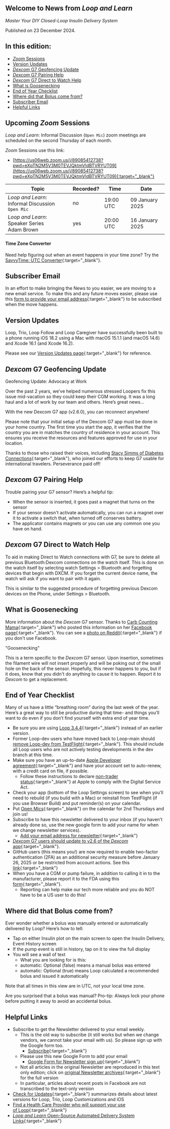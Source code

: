 ## Welcome to News from&nbsp;_<span translate="no">Loop and Learn</span>_

_Master Your DIY Closed-Loop Insulin Delivery System_

Published on 23 December 2024.

## In this edition:

* [*Zoom* Sessions](#upcoming-zoom-sessions)
* [Version Updates](#version-updates)
* [*Dexcom* G7 Geofencing Update](#dexcom-g7-geofencing-update)
* [*Dexcom* G7 Pairing Help](#dexcom-g7-pairing-help)
* [*Dexcom* G7 Direct to Watch Help](#dexcom-g7-direct-to-watch-help)
* [What is Goosenecking](#what-is-goosenecking)
* [End of Year Checklist](#end-of-year-checklist)
* [Where did that Bolus come from?](#where-did-that-bolus-come-from)
* [Subscriber Email](#subscriber-email)
* [Helpful Links](#helpful-links)

## Upcoming *Zoom* Sessions

_<span translate="no">Loop and Learn</span>_: Informal Discussion (`Open Mic`) zoom meetings are scheduled on the second Thursday of each month.

*Zoom* Sessions use this link:

* [https://us06web.zoom.us/j/89085412738?pwd=eXpTN2M5V3M0TEVJQktmVldBTVRYUT09](https://us06web.zoom.us/j/89085412738?pwd=eXpTN2M5V3M0TEVJQktmVldBTVRYUT09){:target="_blank"}

| Topic | Recorded? | Time | Date |
| - | - | - | - |
| _<span translate="no">Loop and Learn</span>_: Informal Discussion<br>`Open Mic` | no | 19:00 UTC | 09 January 2025 |
| _<span translate="no">Loop and Learn</span>_: Speaker Series<br>Adam Brown | yes | 20:00 UTC | 16 January 2025 |

#### Time Zone Converter

Need help figuring out when an event happens in your time zone? Try the [SavvyTime: UTC Converter](https://savvytime.com/converter/utc){:target="_blank"}.

## Subscriber Email

In an effort to make bringing the News to you easier, we are moving to a new email service. To make this and any future moves easier, please use this [form to provide your email address](https://docs.google.com/forms/d/e/1FAIpQLSeu64I0Ygauk079Q0lMhEcPq-IydPmscm2UCie6uxXfkfdmWw/viewform){:target="_blank"} to be subscribed when the move happens. 

## Version Updates

Loop, Trio, Loop Follow and Loop Caregiver have successfully been built to a phone running iOS 18.2 using a Mac with macOS 15.1.1 (and macOS 14.6) and Xcode 16.1 (and Xcode 16.2).

Please see our [Version Updates page](https://www.loopandlearn.org/version-updates/#ios-updates){:target="_blank"} for reference.

## *Dexcom* G7 Geofencing Update

Geofencing Update: Advocacy at Work

Over the past 2 years, we’ve helped numerous stressed Loopers fix this issue mid-vacation so they could keep their CGM working. It was a long haul and a lot of work by our team and others. Here’s great news...  

With the new Dexcom G7 app (v2.6.0), you can reconnect anywhere!

Please note that your initial setup of the Dexcom G7 app must be done in your home country. The first time you start the app, it verifies that the country you are in matches the country of residence in your account. This ensures you receive the resources and features approved for use in your location.

Thanks to those who raised their voices, including [Stacy Simms of Diabetes Connections](https://www.youtube.com/watch?v=JQd2zpd3gaY){:target="_blank"}, who joined our efforts to keep G7 usable for international travelers. Perseverance paid off!

## *Dexcom* G7 Pairing Help

Trouble pairing your G7 sensor? Here’s a helpful tip:

* When the sensor is inserted, it goes past a magnet that turns on the sensor
* If your sensor doesn't activate automatically, you can run a magnet over it to activate a switch that, when turned off conserves battery. 
* The applicator contains magnets or you can use any common one you have on hand.

## *Dexcom* G7 Direct to Watch Help

To aid in making Direct to Watch connections with G7, be sure to delete all previous Bluetooth:Dexcom connections on the watch itself. This is done on the watch itself by selecting watch Settings > Bluetooth and forgetting devices that begin with DXCM. If you forget the current device name, the watch will ask if you want to pair with it again.

This is similar to the suggested procedure of forgetting previous Dexcom devices on the Phone, under Settings > Bluetooth.

## What is Goosenecking

More information about the *Dexcom* G7 sensor. Thanks to [Carb Counting Mama](https://carbcountingmama.ca/){:target="_blank"} who posted this information on her [Facebook page](https://www.facebook.com/carbcountingmama/posts/pfbid02fz8Wwm6yfSj4q6bN4NXuwVnQkFN2z2QCwpetCAKPY1QgukptAMsnpuanm51rpe65l){:target="_blank"}. You can see a [photo on Reddit](https://www.reddit.com/r/dexcom/comments/11p51kh/g7_insertion_failure/?rdt=40835){:target="_blank"} if you don't use Facebook.

"Goosenecking"

This is a term specific to the *Dexcom* G7 sensor. Upon insertion, sometimes the filament wire will not insert properly and will be poking out of the small hole on the back of the sensor. Hopefully, this never happens to you, but if it does, know that you didn't do anything to cause it to happen. Report it to *Dexcom* to get a replacement.

## End of Year Checklist

Many of us have a little “breathing room” during the last week of the year. Here’s a great way to still be productive during that time-
and things you’ll want to do even if you don’t find yourself with extra end of year time.

* Be sure you are using [Loop 3.4.4](https://www.loopandlearn.org/version-updates/#loop-updates){:target="_blank"} instead of an earlier version.
* Former Loop-dev users who have moved back to Loop-main should [remove Loop-dev from TestFlight](https://loopkit.github.io/loopdocs/browser/build-dev-browser/#what-happens-in-testflight){:target="_blank"}. This should include all Loop users who are not actively testing developments in the dev branch at this time.
* Make sure you have an up-to-date [Apple Developer agreement](https://developer.apple.com/account){:target="_blank"} and have your account set to auto-renew, with a credit card on file, if possible.
    * Follow these instructions to declare [non-trader status](https://loopkit.github.io/loopdocs/browser/prepare-app/#digital-service-act-compliance){:target="_blank"} at Apple to comply with the Digital Service Act.
* Check your app (bottom of the *Loop* Settings screen) to see when you’ll need to rebuild (if you build with a Mac) or reinstall from TestFlight (if you use Browser Build) and put reminder(s) on your calendar.
* Put [Open Mics](#upcoming-zoom-sessions){:target="_blank"} on the calendar for 2nd Thursdays and join us!
* Subscribe to have this newsletter delivered to your inbox (if you haven't already done so, use the new google form to add your name for when we change newsletter services).
    * [Add your email address for newsletter](https://docs.google.com/forms/d/e/1FAIpQLSeu64I0Ygauk079Q0lMhEcPq-IydPmscm2UCie6uxXfkfdmWw/viewform){:target="_blank"}
* [*Dexcom* G7 users should update to v2.6 of the *Dexcom* app](https://www.loopandlearn.org/g7-geofence/){:target="_blank"}.
* GitHub users (this means you!) are now required to enable two-factor authentication (2FA) as an additional security measure before January 26, 2025 or be restricted from account actions. See this [link](https://docs.github.com/en/authentication/securing-your-account-with-two-factor-authentication-2fa/about-two-factor-authentication){:target="_blank"}
* When you have a CGM or pump failure, in addition to calling it in to the manufacturer, please report it to the FDA using this [form](https://www.accessdata.fda.gov/scripts/medwatch/index.cfm?action=reporting.home){:target="_blank"}.
    * Reporting can help make our tech more reliable and you do NOT have to be a US user to do this!

## Where did that Bolus come from?

Ever wonder whether a bolus was manually entered or automatically delivered by Loop? Here’s how to tell:

* Tap on either Insulin plot on the main screen to open the Insulin Delivery, Event History screen
* If the pump event is still in history, tap on it to view the full display
* You will see a wall of text
    * What you are looking for is this:
    * automatic: Optional (false) means a manual bolus was entered
    * automatic: Optional (true) means Loop calculated a recommended bolus and issued it automatically

Note that all times in this view are in UTC, not your local time zone.

Are you surprised that a bolus was manual? Pro-tip: Always lock your phone before putting it away to avoid an accidental bolus.

## Helpful Links

* Subscribe to get the Newsletter delivered to your email weekly.
    * This is the old way to subscribe (it still works but when we change vendors, we cannot take your email with us). So please sign up with the Google form too.
        * [Subscribe](https://www.loopandlearn.org/newsletter-signup/){:target="_blank"} 
    * Please use this new Google Form to add your email
        * [Google Form for Newsletter sign up](https://docs.google.com/forms/d/e/1FAIpQLSeu64I0Ygauk079Q0lMhEcPq-IydPmscm2UCie6uxXfkfdmWw/viewform){:target="_blank"} 
    * Not all articles in the original Newsletter are reproduced in this text only edition; click on [original Newsletter archives](https://www.loopandlearn.org/loop-and-learn-newsletter/){:target="_blank"} for the full version
    * In particular, articles about recent posts in Facebook are not transcribed to the text-only version
* [Check for Updates](https://www.loopandlearn.org/version-updates/){:target="_blank"} summarizes details about latest versions for Loop, Trio, Loop Customizations and iOS
* [Find a Health Care Provider who will support your use of&nbsp;<span translate="no">Loop</span>](https://www.loopandlearn.org/hcp-recommendations/){:target="_blank"}
* [_<span translate="no">Loop and Learn</span>_&nbsp;Open-Source Automated Delivery System Links](https://www.loopandlearn.org/resources/#os-aid){:target="_blank"}
